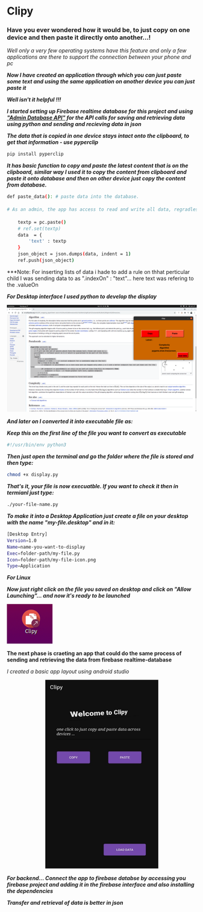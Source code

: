 # Clipy

### Have you ever wondered how it would be, to just copy on one device and then paste it directly onto another...!

*Well only a very few operating systems have this feature and only a few applications are there to support the connection between your phone and pc*

***Now I have created an application through which you can just paste some text and using the same application on another device you can just paste it***

***Well isn't it helpful  !!!***

***I started setting up Firebase realtime database for this project and using ["Admin Database API"](https://firebase.google.com/docs/database/admin/start) for the API calls for saving and retrieving data using python and sending and recieving data in json***

***The data that is copied in one device stays intact onto the clipboard, to get that information - use pyperclip***
```bash
pip install pyperclip
```
***It has basic function to copy and paste the latest content that is on the clipboard, similar way I used it to copy the content from clipboard and paste it onto database and then on other device just copy the content from database.***
```bash
def paste_data(): # paste data into the database.

# As an admin, the app has access to read and write all data, regradless of Security Rules

    textp = pc.paste()
    # ref.set(textp)
    data  = {
        'text' : textp
    }
    json_object = json.dumps(data, indent = 1)
    ref.push(json_object)
```
***Note: For inserting lists of data i hade to add a rule on thhat perticular child I was sending data to as ".indexOn" : "text"... here text was refering to the .valueOn

***For Desktop interface I used python to develop the display***
<p align="centre"><img src="src/desktop-app-1.png"></p>

***And later on I converted it into executable file as:***

***Keep this on the first line of the file you want to convert as executable***
```python
#!/usr/bin/env python3
```

***Then just open the terminal and go the folder where the file is stored and then type:***
```bash
chmod +x display.py
```

***That's it, your file is now execuatble. If you want to check it then in termianl just type:***
```bash
./your-file-name.py
```

***To make it into a Desktop Application just create a file on your desktop with the name "my-file.desktop" and in it:***
```bash
[Desktop Entry]
Version=1.0
Name=name-you-want-to-display
Exec=folder-path/my-file.py
Icon=folder-path/my-file-icon.png
Type=Application
```
***For Linux***

***Now just right click on the file you saved on desktop and click on "Allow Launching"... and now it's ready to be launched***
<p align="left"><img src="src/desktop-app-2.png"></p>

**The next phase is craeting an app that could do the same process of sending and retrieving the data from firebase realtime-database**

*I created a basic app layout using android studio*
<p align="center">
<img src="src/app-layout.jpeg" width="300" height="500">
</p>

***For backend... Connect the app to firebase databse by accessing you firebase project and adding it in the firebase interface and also installing the dependencies***

***Transfer and retrieval of data is better in json***
